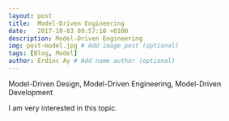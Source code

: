 ```yaml
---
layout: post
title:  Model-Driven Engineering
date:   2017-10-03 09:57:10 +0100
description: Model-Driven Engineering
img: post-model.jpg # Add image post (optional)
tags: [Blog, Model]
author: Erdinc Ay # Add name author (optional)
---
```

Model-Driven Design, Model-Driven Engineering, Model-Driven Development

I am very interested in this topic.